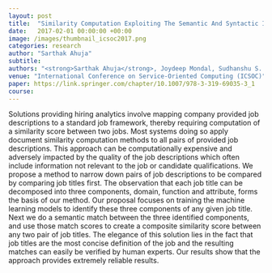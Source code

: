 ```yaml
---
layout: post
title:  "Similarity Computation Exploiting The Semantic And Syntactic Inherent Structure Among Job Titles"
date:   2017-02-01 00:00:00 +00:00
image: /images/thumbnail_icsoc2017.png
categories: research
author: "Sarthak Ahuja"
subtitle: 
authors: "<strong>Sarthak Ahuja</strong>, Joydeep Mondal, Sudhanshu S. Singh, David G. George"
venue: "International Conference on Service-Oriented Computing (ICSOC)"
paper: https://link.springer.com/chapter/10.1007/978-3-319-69035-3_1
course: 
---
```

Solutions providing hiring analytics involve mapping company
provided job descriptions to a standard job framework, thereby
requiring computation of a similarity score between two jobs. Most systems
doing so apply document similarity computation methods to all
pairs of provided job descriptions. This approach can be computationally
expensive and adversely impacted by the quality of the job descriptions
which often include information not relevant to the job or candidate qualifications.
We propose a method to narrow down pairs of job descriptions
to be compared by comparing job titles first. The observation that each
job title can be decomposed into three components, domain, function
and attribute, forms the basis of our method. Our proposal focuses on
training the machine learning models to identify these three components
of any given job title. Next we do a semantic match between the three
identified components, and use those match scores to create a composite
similarity score between any two pair of job titles. The elegance of this
solution lies in the fact that job titles are the most concise definition
of the job and the resulting matches can easily be verified by human
experts. Our results show that the approach provides extremely reliable
results.

